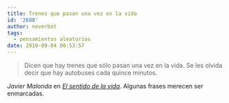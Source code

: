 ```yaml
---
title: Trenes que pasan una vez en la vida
id: '2688'
author: neverbot
tags:
  - pensamientos aleatorios
date: 2010-09-04 00:53:57
---
```


> Dicen que hay trenes que sólo pasan una vez en la vida. Se les olvida decir que hay autobuses cada quince minutos.

_Javier Malonda_ en [_El sentido de la vida_](http://www.elsentidodelavida.net/la-pausa). Algunas frases merecen ser enmarcadas.
